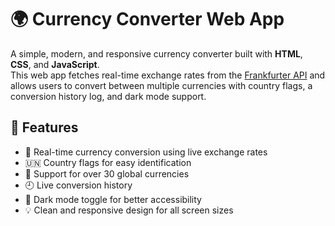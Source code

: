 # 🌍 Currency Converter Web App

A simple, modern, and responsive currency converter built with **HTML**, **CSS**, and **JavaScript**.  
This web app fetches real-time exchange rates from the [Frankfurter API](https://www.frankfurter.app) and allows users to convert between multiple currencies with country flags, a conversion history log, and dark mode support.

## 🚀 Features

- 🔄 Real-time currency conversion using live exchange rates
- 🇺🇳 Country flags for easy identification
- 🧮 Support for over 30 global currencies
- 🕘 Live conversion history
- 🌙 Dark mode toggle for better accessibility
- 💡 Clean and responsive design for all screen sizes
